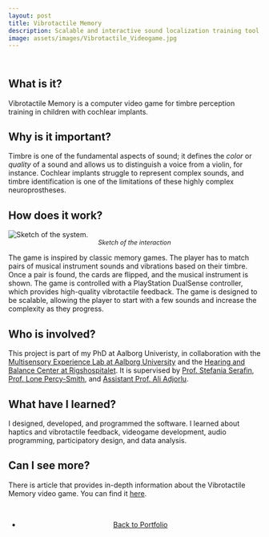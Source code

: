 ```yaml
---
layout: post
title: Vibrotactile Memory
description: Scalable and interactive sound localization training tool
image: assets/images/Vibrotactile_Videogame.jpg
---
```


<!-- Main -->
<div id="main" class="alt">

<!-- One -->
<section id="one">
	<div class="inner">
		<header class="major">
			<!-- <h1>SoundCubes</h1> -->
		</header>
<!-- 
<span class="image main"><img src="{% link assets/images/ChildPointCubes.jpg %}" alt="AI generated image of a child pointing at cubes"/></span> -->

<!-- Content -->

<h2>What is it?</h2>
<p>Vibrotactile Memory is a computer video game for timbre perception training in children with cochlear implants.</p>

<h2>Why is it important?</h2>
<p>Timbre is one of the fundamental aspects of sound; it defines the <em>color</em> or <em>quality</em> of a sound and allows us to distinguish a voice from a violin, for instance. Cochlear implants struggle to represent complex sounds, and timbre identification is one of the limitations of these highly complex neuroprostheses.</p>

<h2>How does it work?</h2>
<p><span class="image right"><img src="{% link assets/images/MemoryGame_Setup.png %}" alt="Sketch of the system."/><br><em style="display: block; text-align: center; font-size: 0.9em;">Sketch of the interaction</em></span></p>
<p>The game is inspired by classic memory games. The player has to match pairs of musical instrument sounds and vibrations based on their timbre. Once a pair is found, the cards are flipped, and the musical instrument is shown. The game is controlled with a PlayStation DualSense controller, which provides high-quality vibrotactile feedback. The game is designed to be scalable, allowing the player to start with a few sounds and increase the complexity as they progress.</p>

<h2>Who is involved?</h2>
<p>This project is part of my PhD at Aalborg Univeristy, in collaboration with the <a href="https://melcph.create.aau.dk">Multisensory Experience Lab at Aalborg University</a> and the <a href="https://www.rigshospitalet.dk/english/departments/centre-of-head-and-orthopaedics/department-of-otorhinolaryngology-head-and-neck-surgery-and-audiology/Centres-and-Units/Pages/Copenhagen-Hearing-and-Balance-Centre.aspx">Hearing and Balance Center at Rigshospitalet</a>. It is supervised by <a href="https://vbn.aau.dk/en/persons/107881">Prof. Stefania Serafin</a>, <a href="https://research.regionh.dk/da/persons/lone-marianne-percy-smith">Prof. Lone Percy-Smith</a>, and <a href="https://vbn.aau.dk/en/persons/adj">Assistant Prof. Ali Adjorlu</a>.</p>

<h2>What have I learned?</h2>
<p>I designed, developed, and programmed the software. I learned about haptics and vibrotactile feedback, videogame development, audio programming, participatory design, and data analysis.</p>

<h2>Can I see more?</h2>
<p>There is article that provides in-depth information about the Vibrotactile Memory video game. You can find it <a href="https://smcnetwork.org/smc2024/papers/SMC2024_paper_id109.pdf">here</a>.</p>

<!-- <h2>Gallery</h2> -->
<!-- <span class="image fit" style="max-width: 200px;"><img src="{% link assets/images/SoundCubesControllerApp.jpg %}" alt="Control App screenshot"/><br><em style="display: block; text-align: center; font-size: 0.9em;">Control App</em></span> -->

<br>
<div style="text-align: center;">
	<ul class="actions">
		<li><a href="Portfolio.html" class="button">Back to Portfolio</a></li>
	</ul>
</div>
